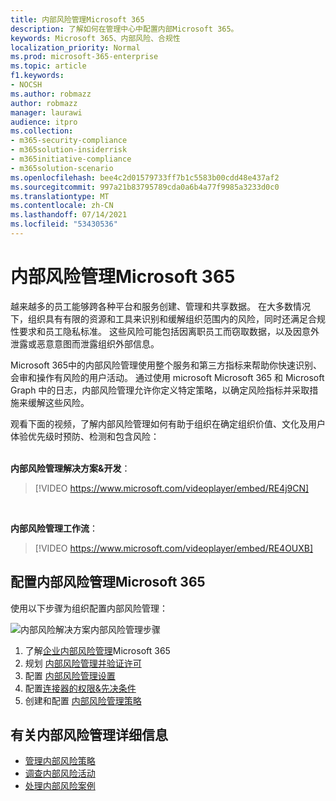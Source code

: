 ```yaml
---
title: 内部风险管理Microsoft 365
description: 了解如何在管理中心中配置内部Microsoft 365。
keywords: Microsoft 365、内部风险、合规性
localization_priority: Normal
ms.prod: microsoft-365-enterprise
ms.topic: article
f1.keywords:
- NOCSH
ms.author: robmazz
author: robmazz
manager: laurawi
audience: itpro
ms.collection:
- m365-security-compliance
- m365solution-insiderrisk
- m365initiative-compliance
- m365solution-scenario
ms.openlocfilehash: bee4c2d01579733ff7b1c5583b00cdd48e437af2
ms.sourcegitcommit: 997a21b83795789cda0a6b4a77f9985a3233d0c0
ms.translationtype: MT
ms.contentlocale: zh-CN
ms.lasthandoff: 07/14/2021
ms.locfileid: "53430536"
---
```

# <a name="insider-risk-management-in-microsoft-365"></a>内部风险管理Microsoft 365

越来越多的员工能够跨各种平台和服务创建、管理和共享数据。 在大多数情况下，组织具有有限的资源和工具来识别和缓解组织范围内的风险，同时还满足合规性要求和员工隐私标准。 这些风险可能包括因离职员工而窃取数据，以及因意外泄露或恶意意图而泄露组织外部信息。

Microsoft 365中的内部风险管理使用整个服务和第三方指标来帮助你快速识别、会审和操作有风险的用户活动。 通过使用 microsoft Microsoft 365 和 Microsoft Graph 中的日志，内部风险管理允许你定义特定策略，以确定风险指标并采取措施来缓解这些风险。

观看下面的视频，了解内部风险管理如何有助于组织在确定组织价值、文化及用户体验优先级时预防、检测和包含风险：
<br>
<br>

**内部风险管理解决方案&开发**：
>[!VIDEO https://www.microsoft.com/videoplayer/embed/RE4j9CN]
<br>

**内部风险管理工作流**：
>[!VIDEO https://www.microsoft.com/videoplayer/embed/RE4OUXB]

## <a name="configure-insider-risk-management-for-microsoft-365"></a>配置内部风险管理Microsoft 365

使用以下步骤为组织配置内部风险管理：

![内部风险解决方案内部风险管理步骤](../media/ir-solution-ir-steps.png)

1. 了解[企业内部风险管理](insider-risk-management.md)Microsoft 365
2. 规划 [内部风险管理并验证许可](insider-risk-management-plan.md)
3. 配置 [内部风险管理设置](insider-risk-management-settings.md)
4. 配置[连接器](insider-risk-management-configure.md#step-1-enable-permissions-for-insider-risk-management)[的权限&先决条件](insider-risk-management-configure.md#step-4-configure-prerequisites-for-policies)
5. 创建和配置 [内部风险管理策略](insider-risk-management-configure.md#step-6-create-an-insider-risk-management-policy)

## <a name="more-information-about-insider-risk-management"></a>有关内部风险管理详细信息

- [管理内部风险策略](insider-risk-management-policies.md)
- [调查内部风险活动](insider-risk-management-activities.md)
- [处理内部风险案例](insider-risk-management-cases.md)